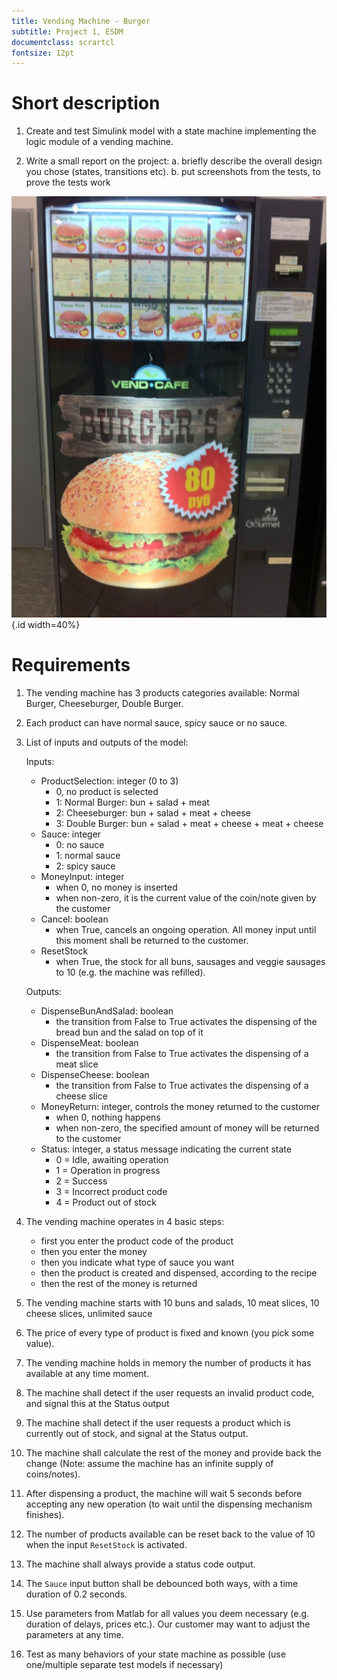 ```yaml
---
title: Vending Machine - Burger
subtitle: Project 1, ESDM
documentclass: scrartcl
fontsize: 12pt
---
```


# Short description

1. Create and test Simulink model with a state machine implementing the logic module of a vending machine.

2. Write a small report on the project:
   a. briefly describe the overall design you chose (states, transitions etc).
   b. put screenshots from the tests, to prove the tests work

![Burger Vending Machine](img/VendingMachineBurger.jpg){.id width=40%}

# Requirements

1. The vending machine has 3 products categories available: Normal Burger, Cheeseburger, Double Burger.

1. Each product can have normal sauce, spicy sauce or no sauce.

2. List of inputs and outputs of the model:

   Inputs:
     - ProductSelection: integer (0 to 3)
        - 0, no product is selected
        - 1: Normal Burger: bun + salad + meat
        - 2: Cheeseburger: bun + salad + meat + cheese
        - 3: Double Burger: bun + salad + meat + cheese + meat + cheese
     - Sauce: integer
        - 0: no sauce
        - 1: normal sauce
        - 2: spicy sauce
     - MoneyInput: integer
        - when 0, no money is inserted
        - when non-zero, it is the current value of the coin/note given by the customer
     - Cancel: boolean
        - when True, cancels an ongoing operation. All money input until this moment shall be returned to the customer.
     - ResetStock
        - when True, the stock for all buns, sausages and veggie sausages to 10 (e.g. the machine was refilled).
     
   Outputs:
     - DispenseBunAndSalad: boolean
        - the transition from False to True activates the dispensing of the bread bun and the salad on top of it
     - DispenseMeat: boolean
        - the transition from False to True activates the dispensing of a meat slice
     - DispenseCheese: boolean
        - the transition from False to True activates the dispensing of a cheese slice
     - MoneyReturn: integer, controls the money returned to the customer
        - when 0, nothing happens
        - when non-zero, the specified amount of money will be returned to the customer
     - Status: integer, a status message indicating the current state
        - 0 = Idle, awaiting operation
        - 1 = Operation in progress
        - 2 = Success
        - 3 = Incorrect product code
        - 4 = Product out of stock

3. The vending machine operates in 4 basic steps:
   - first you enter the product code of the product
   - then you enter the money 
   - then you indicate what type of sauce you want
   - then the product is created and dispensed, according to the recipe
   - then the rest of the money is returned

2. The vending machine starts with 10 buns and salads, 10 meat slices, 10 cheese slices, unlimited sauce

2. The price of every type of product is fixed and known (you pick some value).

2. The vending machine holds in memory the number of products it has available at any time moment.

5. The machine shall detect if the user requests an invalid product code, and signal this at the Status output 

3. The machine shall detect if the user requests a product which is currently out of stock, and signal at the Status output.

4. The machine shall calculate the rest of the money and provide back the change (Note: assume the machine has an infinite supply of coins/notes).

5. After dispensing a product, the machine will wait 5 seconds before accepting any new operation (to wait until the dispensing mechanism finishes).

5. The number of products available can be reset back to the value of 10 when the input `ResetStock` is activated.

6. The machine shall always provide a status code output.

6. The `Sauce` input button shall be debounced both ways, with a time duration of 0.2 seconds.

5. Use parameters from Matlab for all values you deem necessary (e.g. duration of delays, prices etc.).
Our customer may want to adjust the parameters at any time.

6. Test as many behaviors of your state machine as possible (use one/multiple separate test models if necessary)

